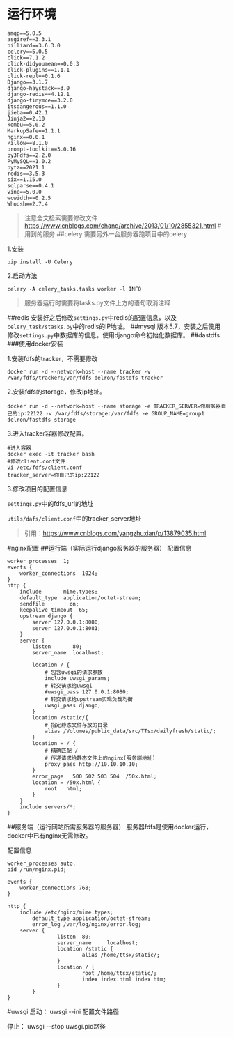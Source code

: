 # 运行环境
```
amqp==5.0.5
asgiref==3.3.1
billiard==3.6.3.0
celery==5.0.5
click==7.1.2
click-didyoumean==0.0.3
click-plugins==1.1.1
click-repl==0.1.6
Django==3.1.7
django-haystack==3.0
django-redis==4.12.1
django-tinymce==3.2.0
itsdangerous==1.1.0
jieba==0.42.1
Jinja2==2.10
kombu==5.0.2
MarkupSafe==1.1.1
nginx==0.0.1
Pillow==8.1.0
prompt-toolkit==3.0.16
py3Fdfs==2.2.0
PyMySQL==1.0.2
pytz==2021.1
redis==3.5.3
six==1.15.0
sqlparse==0.4.1
vine==5.0.0
wcwidth==0.2.5
Whoosh==2.7.4
```
>注意全文检索需要修改文件 https://www.cnblogs.com/chang/archive/2013/01/10/2855321.html
#用到的服务
##celery
需要另外一台服务器跑项目中的celery

1.安装
```
pip install -U Celery
```
2.启动方法
```
celery -A celery_tasks.tasks worker -l INFO
```
> 服务器运行时需要将tasks.py文件上方的语句取消注释

##redis
安装好之后修改`settings.py`中redis的配置信息，以及`celery_task/stasks.py`中的redis的IP地址。
##mysql
版本5.7，安装之后使用修改`settings.py`中数据库的信息。使用django命令初始化数据库。
##dastdfs
###使用docker安装

1.安装fdfs的tracker，不需要修改
```
docker run -d --network=host --name tracker -v /var/fdfs/tracker:/var/fdfs delron/fastdfs tracker
```
2.安装fdfs的storage，修改ip地址。
```
docker run -d --network=host --name storage -e TRACKER_SERVER=你服务器自己的ip:22122 -v /var/fdfs/storage:/var/fdfs -e GROUP_NAME=group1 delron/fastdfs storage
```
3.进入tracker容器修改配置。
```
#进入容器
docker exec -it tracker bash
#修改client.conf文件
vi /etc/fdfs/client.conf
tracker_server=你自己的ip:22122
```
3.修改项目的配置信息

`settings.py`中的fdfs_url的地址

`utils/dafs/client.conf`中的tracker_server地址
>引用：https://www.cnblogs.com/yangzhuxian/p/13879035.html

#nginx配置
##运行端（实际运行django服务器的服务器）
配置信息
```
worker_processes  1;
events {
    worker_connections  1024;
}
http {
    include       mime.types;
    default_type  application/octet-stream;
    sendfile        on;
    keepalive_timeout  65;
    upstream django {
        server 127.0.0.1:8080;
        server 127.0.0.1:8081;
    }
    server {
        listen       80;
        server_name  localhost;

        location / {
            # 包含uwsgi的请求参数
            include uwsgi_params;
            # 转交请求给uwsgi
            #uwsgi_pass 127.0.0.1:8080;
            # 转交请求给upstream实现负载均衡
            uwsgi_pass django;
        }
        location /static/{
            # 指定静态文件存放的目录
            alias /Volumes/public_data/src/TTsx/dailyfresh/static/;
        }
        location = / {
            # 精确匹配 / 
            # 传递请求给静态文件上的nginx(服务端地址)
            proxy_pass http://10.10.10.10;
        }
        error_page   500 502 503 504  /50x.html;
        location = /50x.html {
            root   html;
        }
    }
    include servers/*;
}
```
##服务端（运行网站所需服务器的服务器）
服务器fdfs是使用docker运行，docker中已有nginx无需修改。

配置信息
```
worker_processes auto;
pid /run/nginx.pid;

events {
	worker_connections 768;
}

http {
	include /etc/nginx/mime.types;
        default_type application/octet-stream;
        error_log /var/log/nginx/error.log;
	server {
                listen  80;
                server_name     localhost;
                location /static {
                        alias /home/ttsx/static/;
                }
                location / {
                        root /home/ttsx/static/;
                        index index.html index.htm;
                }
        }
}
```
#uwsgi
启动： uwsgi --ini 配置文件路径

停止： uwsgi --stop uwsgi.pid路径